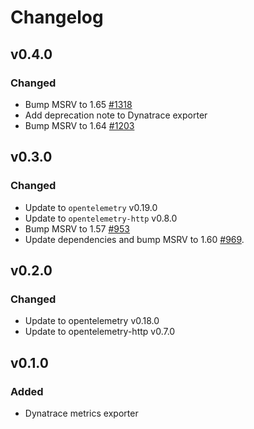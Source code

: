# Changelog

## v0.4.0

### Changed

- Bump MSRV to 1.65 [#1318](https://github.com/open-telemetry/opentelemetry-rust/pull/1318)
- Add deprecation note to Dynatrace exporter
- Bump MSRV to 1.64 [#1203](https://github.com/open-telemetry/opentelemetry-rust/pull/1203)

## v0.3.0

### Changed

- Update to `opentelemetry` v0.19.0
- Update to `opentelemetry-http` v0.8.0
- Bump MSRV to 1.57 [#953](https://github.com/open-telemetry/opentelemetry-rust/pull/953)
- Update dependencies and bump MSRV to 1.60 [#969](https://github.com/open-telemetry/opentelemetry-rust/pull/969).

## v0.2.0

### Changed

- Update to opentelemetry v0.18.0
- Update to opentelemetry-http v0.7.0

## v0.1.0

### Added

- Dynatrace metrics exporter
